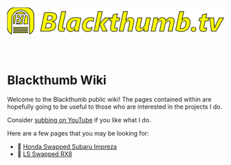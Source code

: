 [![Blackthumb logo](logo.svg)](https://blackthumb.tv/)

<br /><br />

# Blackthumb Wiki
Welcome to the Blackthumb public wiki! The pages contained within are hopefully going to be useful to those who are interested in the projects I do. 

Consider [subbing on YouTube](https://youtube.com/blackthumb_tv) if you like what I do.

Here are a few pages that you may be looking for:
 - 🚗 [Honda Swapped Subaru Impreza](/Hondaru/Index.md)
 - 🚗 [LS Swapped RX8](/LSRX8/Index.md)


